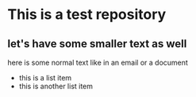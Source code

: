 # This is a test repository

## let's have some smaller text as well

here is some normal text like in an email or a document

* this is a list item
* this is another list item





